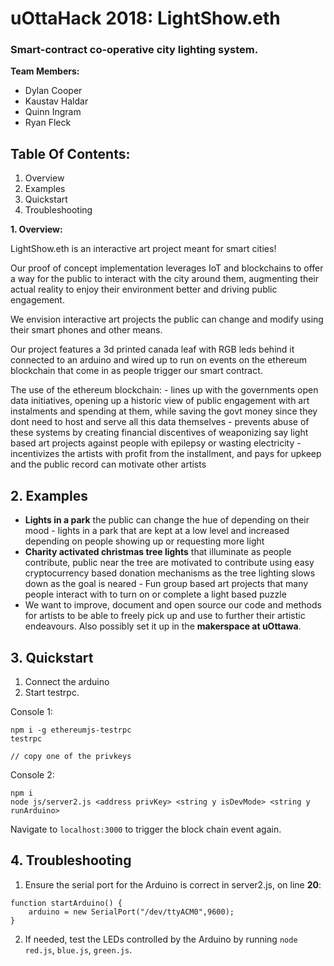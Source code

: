 # uOttaHack 2018: LightShow.eth
### Smart-contract co-operative city lighting system.

**Team Members:**
- Dylan Cooper
- Kaustav Haldar
- Quinn Ingram
- Ryan Fleck

## Table Of Contents:
1. Overview
2. Examples
3. Quickstart
4. Troubleshooting 

**1. Overview:**

LightShow.eth is an interactive art project meant for smart cities!

Our proof of concept implementation leverages IoT and blockchains to offer a way for the public to interact with the city around them, augmenting their actual reality to enjoy their environment better and driving public engagement.

We envision interactive art projects the public can change and modify using their smart phones and other means.

Our project features a 3d printed canada leaf with RGB leds behind it connected to an arduino and wired up to run on events on the ethereum blockchain that come in as people trigger our smart contract.

The use of the ethereum blockchain: - lines up with the governments open data initiatives, opening up a historic view of public engagement with art instalments and spending at them, while saving the govt money since they dont need to host and serve all this data themselves - prevents abuse of these systems by creating financial discentives of weaponizing say light based art projects against people with epilepsy or wasting electricity - incentivizes the artists with profit from the installment, and pays for upkeep and the public record can motivate other artists

## 2. Examples
- **Lights in a park** the public can change the hue of depending on their mood - lights in a park that are kept at a low level and increased depending on people showing up or requesting more light 
- **Charity activated christmas tree lights** that illuminate as people contribute, public near the tree are motivated to contribute using easy cryptocurrency based donation mechanisms as the tree lighting slows down as the goal is neared - Fun group based art projects that many people interact with to turn on or complete a light based puzzle
- We want to improve, document and open source our code and methods for artists to be able to freely pick up and use to further their artistic endeavours. Also possibly set it up in the **makerspace at uOttawa**.

## 3. Quickstart

1. Connect the arduino 
2. Start testrpc.  

Console 1:
```
npm i -g ethereumjs-testrpc
testrpc

// copy one of the privkeys

```
Console 2:
```
npm i
node js/server2.js <address privKey> <string y isDevMode> <string y runArduino>

```

Navigate to `localhost:3000` to trigger the block chain event again. 

## 4. Troubleshooting

1. Ensure the serial port for the Arduino is correct in server2.js, on line **20**:
```
function startArduino() {
	arduino = new SerialPort("/dev/ttyACM0",9600);
}
```
2. If needed, test the LEDs controlled by the Arduino by running `node red.js`, `blue.js`, `green.js`.

